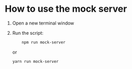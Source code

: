 # How to use the mock server

1. Open a new terminal window
2. Run the script:
$~$

    ```bash  
        npm run mock-server  
    ```

    or
  
    ```bash  
    yarn run mock-server
    ```
